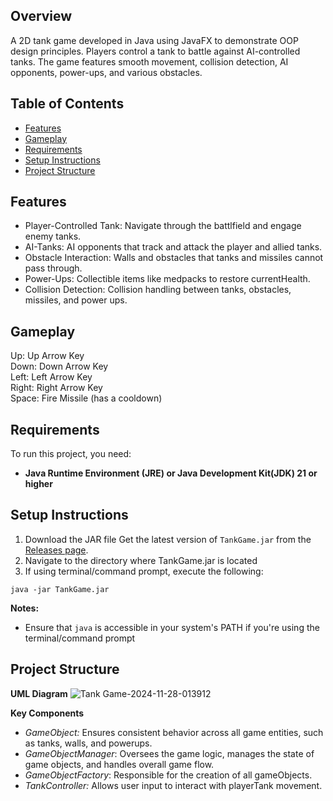 ## Overview
A 2D tank game developed in Java using JavaFX to demonstrate OOP design principles. Players control a tank to battle against AI-controlled tanks. The game features smooth movement, collision detection, AI opponents, power-ups, and various obstacles.

## Table of Contents
- [Features](#features)
- [Gameplay](#gameplay)
- [Requirements](#requirements)
- [Setup Instructions](#requirements)
- [Project Structure](#project-structure)

## Features
- Player-Controlled Tank: Navigate through the battlfield and engage enemy tanks.
- AI-Tanks: AI opponents that track and attack the player and allied tanks.
- Obstacle Interaction: Walls and obstacles that tanks and missiles cannot pass through. 
- Power-Ups: Collectible items like medpacks to restore currentHealth.
- Collision Detection: Collision handling between tanks, obstacles, missiles, and power ups.

## Gameplay
Up: Up Arrow Key<br>
Down: Down Arrow Key<br>
Left: Left Arrow Key<br>
Right: Right Arrow Key<br>
Space: Fire Missile (has a cooldown)<br>

## Requirements
To run this project, you need: 
- **Java Runtime Environment (JRE) or Java Development Kit(JDK) 21 or higher**

## Setup Instructions
1. Download the JAR file
   Get the latest version of `TankGame.jar` from the [Releases page](https://github.com/Choconaut/TankGame/releases/tag/v1.0).
3. Navigate to the directory where TankGame.jar is located
4. If using terminal/command prompt, execute the following:
```
java -jar TankGame.jar
```

**Notes:**
- Ensure that ```java``` is accessible in your system's PATH if you're using the terminal/command prompt

## Project Structure
**UML Diagram**
![Tank Game-2024-11-28-013912](https://github.com/user-attachments/assets/9a53a2cd-a80c-487c-b3bc-a93d666f994f)

**Key Components**
- *GameObject:* Ensures consistent behavior across all game entities, such as tanks, walls, and powerups.
- *GameObjectManager*: Oversees the game logic, manages the state of game objects, and handles overall game flow.
- *GameObjectFactory*: Responsible for the creation of all gameObjects.
- *TankController:* Allows user input to interact with playerTank movement.



